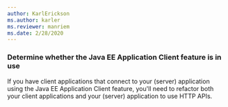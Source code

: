 ```yaml
---
author: KarlErickson
ms.author: karler
ms.reviewer: manriem
ms.date: 2/28/2020
---
```


### Determine whether the Java EE Application Client feature is in use

If you have client applications that connect to your (server) application using the Java EE Application Client feature, you'll need to refactor both your client applications and your (server) application to use HTTP APIs.
